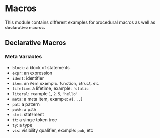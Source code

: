 # Macros

This module contains different examples for procedural macros as well as declarative macros.

## Declarative Macros

### Meta Variables

- `block`: a block of statements
- `expr`: an expression
- `ident`: identifier
- `item`: an item example: function, struct, etc
- `lifetime`: a lifetime, example: `'static`
- `literal`: example `1`, `2.5`, `'hello'`
- `meta`: a meta item, example: `#[...]`
- `pat`: a pattern
- `path`: a path
- `stmt`: statement
- `tt`: a single token tree
- `ty`: a type
- `vis`: visibility qualifier, example: `pub`, etc
